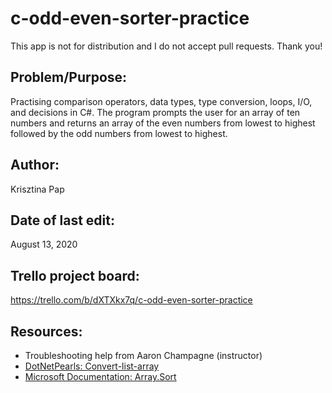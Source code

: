 # c-odd-even-sorter-practice

This app is not for distribution and I do not accept pull requests. Thank you!

## Problem/Purpose: 
Practising comparison operators, data types, type conversion, loops, I/O, and decisions in C#. The program prompts the user for an array of ten numbers and returns an array of the even numbers from lowest to highest followed by the odd numbers from lowest to highest. 

## Author:
Krisztina Pap

## Date of last edit: 
August 13, 2020

## Trello project board:
https://trello.com/b/dXTXkx7q/c-odd-even-sorter-practice

## Resources:
- Troubleshooting help from Aaron Champagne (instructor)
- [DotNetPearls: Convert-list-array](https://www.dotnetperls.com/convert-list-array)
- [Microsoft Documentation: Array.Sort](https://docs.microsoft.com/en-us/dotnet/api/system.array.sort?view=netcore-3.1)
